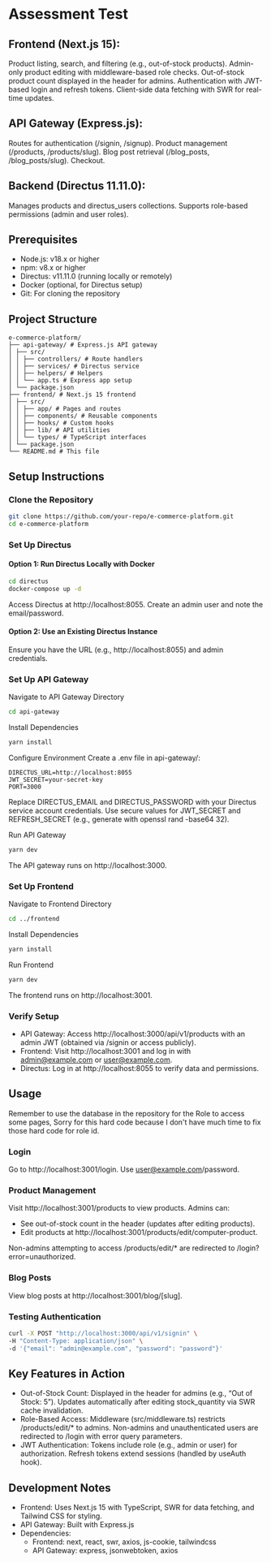 # Assessment Test

## Frontend (Next.js 15):
Product listing, search, and filtering (e.g., out-of-stock products). Admin-only product editing with middleware-based role checks. Out-of-stock product count displayed in the header for admins. Authentication with JWT-based login and refresh tokens. Client-side data fetching with SWR for real-time updates.

## API Gateway (Express.js):
Routes for authentication (/signin, /signup). 
Product management (/products, /products/slug). 
Blog post retrieval (/blog_posts, /blog_posts/slug). 
Checkout.

## Backend (Directus 11.11.0):
Manages products and directus_users collections. Supports role-based permissions (admin and user roles).

## Prerequisites

- Node.js: v18.x or higher
- npm: v8.x or higher
- Directus: v11.11.0 (running locally or remotely)
- Docker (optional, for Directus setup)
- Git: For cloning the repository

## Project Structure
```
e-commerce-platform/
├── api-gateway/ # Express.js API gateway
│ ├── src/
│ │ ├── controllers/ # Route handlers
│ │ ├── services/ # Directus service
│ │ ├── helpers/ # Helpers
│ │ └── app.ts # Express app setup
│ └── package.json
├── frontend/ # Next.js 15 frontend
│ ├── src/
│ │ ├── app/ # Pages and routes
│ │ ├── components/ # Reusable components
│ │ ├── hooks/ # Custom hooks
│ │ ├── lib/ # API utilities
│ │ └── types/ # TypeScript interfaces
│ └── package.json
└── README.md # This file
```

## Setup Instructions

### Clone the Repository
```bash
git clone https://github.com/your-repo/e-commerce-platform.git
cd e-commerce-platform
```

### Set Up Directus

#### Option 1: Run Directus Locally with Docker
```bash
cd directus
docker-compose up -d
```

Access Directus at http://localhost:8055. Create an admin user and note the email/password.

#### Option 2: Use an Existing Directus Instance

Ensure you have the URL (e.g., http://localhost:8055) and admin credentials.

### Set Up API Gateway
Navigate to API Gateway Directory
```bash
cd api-gateway
```

Install Dependencies
```bash
yarn install
```

Configure Environment
Create a .env file in api-gateway/:
```
DIRECTUS_URL=http://localhost:8055
JWT_SECRET=your-secret-key
PORT=3000
```

Replace DIRECTUS_EMAIL and DIRECTUS_PASSWORD with your Directus service account credentials. Use secure values for JWT_SECRET and REFRESH_SECRET (e.g., generate with openssl rand -base64 32).

Run API Gateway
```bash
yarn dev
```

The API gateway runs on http://localhost:3000.

### Set Up Frontend
Navigate to Frontend Directory
```bash
cd ../frontend
```

Install Dependencies
```bash
yarn install
```

Run Frontend
```bash
yarn dev
```

The frontend runs on http://localhost:3001.

### Verify Setup
- API Gateway: Access http://localhost:3000/api/v1/products with an admin JWT (obtained via /signin or access publicly).
- Frontend: Visit http://localhost:3001 and log in with admin@example.com or user@example.com.
- Directus: Log in at http://localhost:8055 to verify data and permissions.

## Usage

Remember to use the database in the repository for the Role to access some pages, Sorry for this hard code because I don't have much time to fix those hard code for role id.

### Login

Go to http://localhost:3001/login. Use user@example.com/password.

### Product Management

Visit http://localhost:3001/products to view products.
Admins can:
- See out-of-stock count in the header (updates after editing products).
- Edit products at http://localhost:3001/products/edit/computer-product.

Non-admins attempting to access /products/edit/* are redirected to /login?error=unauthorized.

### Blog Posts

View blog posts at http://localhost:3001/blog/[slug].

### Testing Authentication
```bash
curl -X POST "http://localhost:3000/api/v1/signin" \
-H "Content-Type: application/json" \
-d '{"email": "admin@example.com", "password": "password"}'
```

## Key Features in Action

- Out-of-Stock Count: Displayed in the header for admins (e.g., “Out of Stock: 5”). Updates automatically after editing stock_quantity via SWR cache invalidation.
- Role-Based Access: Middleware (src/middleware.ts) restricts /products/edit/* to admins. Non-admins and unauthenticated users are redirected to /login with error query parameters.
- JWT Authentication: Tokens include role (e.g., admin or user) for authorization. Refresh tokens extend sessions (handled by useAuth hook).

## Development Notes

- Frontend: Uses Next.js 15 with TypeScript, SWR for data fetching, and Tailwind CSS for styling.
- API Gateway: Built with Express.js
- Dependencies:
  - Frontend: next, react, swr, axios, js-cookie, tailwindcss
  - API Gateway: express, jsonwebtoken, axios